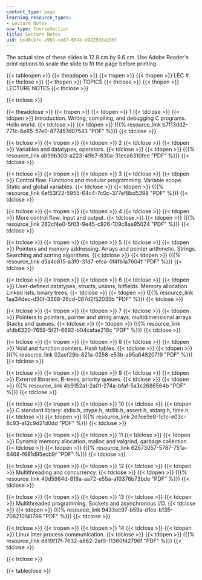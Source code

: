 ```yaml
---
content_type: page
learning_resource_types:
- Lecture Notes
ocw_type: CourseSection
title: Lecture Notes
uid: bcd0cbfc-a96b-ce87-654b-d922938a156f
---
```


The actual size of these slides is 12.8 cm by 9.6 cm. Use Adobe Reader's print options to scale the slide to fit the page before printing.

{{< tableopen >}}
{{< theadopen >}}
{{< tropen >}}
{{< thopen >}}
LEC #
{{< thclose >}}
{{< thopen >}}
TOPICS
{{< thclose >}}
{{< thopen >}}
LECTURE NOTES
{{< thclose >}}

{{< trclose >}}

{{< theadclose >}}
{{< tropen >}}
{{< tdopen >}}
1
{{< tdclose >}}
{{< tdopen >}}
Introduction. Writing, compiling, and debugging C programs. Hello world.
{{< tdclose >}}
{{< tdopen >}}
({{% resource_link b7f13dd2-771c-6e85-57e0-877457d07543 "PDF" %}})
{{< tdclose >}}

{{< trclose >}}
{{< tropen >}}
{{< tdopen >}}
2
{{< tdclose >}}
{{< tdopen >}}
Variables and datatypes, operators.
{{< tdclose >}}
{{< tdopen >}}
({{% resource_link ab99b303-a223-49b7-830a-31eca6310fee "PDF" %}})
{{< tdclose >}}

{{< trclose >}}
{{< tropen >}}
{{< tdopen >}}
3
{{< tdclose >}}
{{< tdopen >}}
Control flow. Functions and modular programming. Variable scope. Static and global variables.
{{< tdclose >}}
{{< tdopen >}}
({{% resource_link 6ef53f22-5955-64c4-7c0c-377ef8bd5398 "PDF" %}})
{{< tdclose >}}

{{< trclose >}}
{{< tropen >}}
{{< tdopen >}}
4
{{< tdclose >}}
{{< tdopen >}}
More control flow. Input and output.
{{< tdclose >}}
{{< tdopen >}}
({{% resource_link 262cf4e0-5f03-9e45-c926-109c8aa95024 "PDF" %}})
{{< tdclose >}}

{{< trclose >}}
{{< tropen >}}
{{< tdopen >}}
5
{{< tdclose >}}
{{< tdopen >}}
Pointers and memory addressing. Arrays and pointer arithmetic. Strings. Searching and sorting algorithms.
{{< tdclose >}}
{{< tdopen >}}
({{% resource_link d5a4c815-a3f9-31d7-efca-0f4fb1a7604f "PDF" %}})
{{< tdclose >}}

{{< trclose >}}
{{< tropen >}}
{{< tdopen >}}
6
{{< tdclose >}}
{{< tdopen >}}
User-defined datatypes, structs, unions, bitfields. Memory allocation. Linked lists, binary trees.
{{< tdclose >}}
{{< tdopen >}}
({{% resource_link 1aa34dec-d30f-3368-26cd-087d2f52035b "PDF" %}})
{{< tdclose >}}

{{< trclose >}}
{{< tropen >}}
{{< tdopen >}}
7
{{< tdclose >}}
{{< tdopen >}}
Pointers to pointers, pointer and string arrays, multidimensional arrays. Stacks and queues.
{{< tdclose >}}
{{< tdopen >}}
({{% resource_link afdb6320-7659-5f21-6692-b04cafae216c "PDF" %}})
{{< tdclose >}}

{{< trclose >}}
{{< tropen >}}
{{< tdopen >}}
8
{{< tdclose >}}
{{< tdopen >}}
Void and function pointers. Hash tables.
{{< tdclose >}}
{{< tdopen >}}
({{% resource_link 02aef29b-821a-0258-e53b-a95a648207f9 "PDF" %}})
{{< tdclose >}}

{{< trclose >}}
{{< tropen >}}
{{< tdopen >}}
9
{{< tdclose >}}
{{< tdopen >}}
External libraries. B-trees, priority queues.
{{< tdclose >}}
{{< tdopen >}}
({{% resource_link 4b9152a1-2a01-274a-bfaf-5a3c2686564b "PDF" %}})
{{< tdclose >}}

{{< trclose >}}
{{< tropen >}}
{{< tdopen >}}
10
{{< tdclose >}}
{{< tdopen >}}
C standard library: stdio.h, ctype.h, stdlib.h, assert.h, stdarg.h, time.h
{{< tdclose >}}
{{< tdopen >}}
({{% resource_link 2d7ce9e8-1c1c-e03c-8c93-a12c9d21d0dd "PDF" %}})
{{< tdclose >}}

{{< trclose >}}
{{< tropen >}}
{{< tdopen >}}
11
{{< tdclose >}}
{{< tdopen >}}
Dynamic memory allocation, malloc and valgrind, garbage collection.
{{< tdclose >}}
{{< tdopen >}}
({{% resource_link 62673057-5787-751a-6468-f681d95ecb9f "PDF" %}})
{{< tdclose >}}

{{< trclose >}}
{{< tropen >}}
{{< tdopen >}}
12
{{< tdclose >}}
{{< tdopen >}}
Multithreading and concurrency.
{{< tdclose >}}
{{< tdopen >}}
({{% resource_link 40d5984d-819a-aa72-e55a-a10376b73bde "PDF" %}})
{{< tdclose >}}

{{< trclose >}}
{{< tropen >}}
{{< tdopen >}}
13
{{< tdclose >}}
{{< tdopen >}}
Multithreaded programming. Sockets and asynchronous I/O.
{{< tdclose >}}
{{< tdopen >}}
({{% resource_link 9433ec97-b59a-d1ce-b135-708210141796 "PDF" %}})
{{< tdclose >}}

{{< trclose >}}
{{< tropen >}}
{{< tdopen >}}
14
{{< tdclose >}}
{{< tdopen >}}
Linux inter process communication.
{{< tdclose >}}
{{< tdopen >}}
({{% resource_link d819f17f-7632-a862-2af9-11360f42796f "PDF" %}})
{{< tdclose >}}

{{< trclose >}}

{{< tableclose >}}
